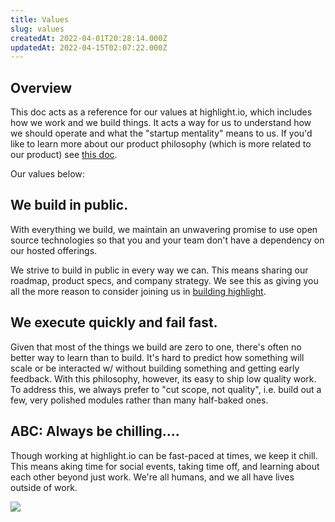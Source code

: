 ```yaml
---
title: Values
slug: values
createdAt: 2022-04-01T20:28:14.000Z
updatedAt: 2022-04-15T02:07:22.000Z
---
```


## Overview

This doc acts as a reference for our values at highlight.io, which includes how we work and we build things. It acts a way for us to understand how we should operate and what the "startup mentality" means to us. If you'd like to learn more about our product philosophy (which is more related to our product) see [this doc](./product-philosophy.md).

Our values below:

## We build in public.

With everything we build, we maintain an unwavering promise to use open source technologies so that you and your team don't have a dependency on our hosted offerings. 

We strive to build in public in every way we can. This means sharing our roadmap, product specs, and company strategy. We see this as giving you all the more reason to consider joining us in [building highlight](https://careers.highlight.run).


## We execute quickly and fail fast.

Given that most of the things we build are zero to one, there's often no better way to learn than to build. It's hard to predict how something will scale or be interacted w/ without building something and getting early feedback. With this philosophy, however, its easy to ship low quality work. To address this, we always prefer to "cut scope, not quality", i.e. build out a few, very polished modules rather than many half-baked ones.

## ABC: Always be chilling....

Though working at highlight.io can be fast-paced at times, we keep it chill. This means aking time for social events, taking time off, and learning about each other beyond just work. We're all humans, and we all have lives outside of work.

![](/images/ohyeah.gif)

